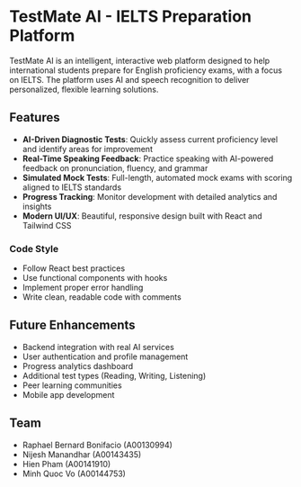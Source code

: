 # TestMate AI - IELTS Preparation Platform

TestMate AI is an intelligent, interactive web platform designed to help international students prepare for English proficiency exams, with a focus on IELTS. The platform uses AI and speech recognition to deliver personalized, flexible learning solutions.

## Features

- **AI-Driven Diagnostic Tests**: Quickly assess current proficiency level and identify areas for improvement
- **Real-Time Speaking Feedback**: Practice speaking with AI-powered feedback on pronunciation, fluency, and grammar
- **Simulated Mock Tests**: Full-length, automated mock exams with scoring aligned to IELTS standards
- **Progress Tracking**: Monitor development with detailed analytics and insights
- **Modern UI/UX**: Beautiful, responsive design built with React and Tailwind CSS

### Code Style

- Follow React best practices
- Use functional components with hooks
- Implement proper error handling
- Write clean, readable code with comments

## Future Enhancements

- Backend integration with real AI services
- User authentication and profile management
- Progress analytics dashboard
- Additional test types (Reading, Writing, Listening)
- Peer learning communities
- Mobile app development

## Team

- Raphael Bernard Bonifacio (A00130994)
- Nijesh Manandhar (A00143435)
- Hien Pham (A00141910)
- Minh Quoc Vo (A00144753)
